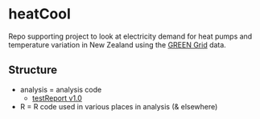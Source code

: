 # heatCool

Repo supporting project to look at electricity demand for heat pumps and temperature variation in New Zealand using the [GREEN Grid](https://github.com/CfSOtago/GREENGridData) data.

## Structure

 * analysis = analysis code
   * [testReport v1.0](analysis/testReport_v1.0.html)
 * R = R code used in various places in analysis (& elsewhere)